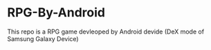 # RPG-By-Android

This repo is a RPG game devleoped by Android devide (DeX mode of Samsung Galaxy Device)
